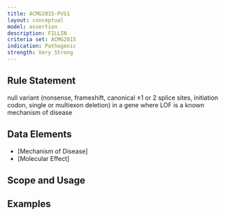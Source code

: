 ```yaml
---
title: ACMG2015-PVS1
layout: conceptual
model: assertion
description: FILLIN
criteria set: ACMG2015
indication: Pathogenic
strength: Very Strong
---
```


Rule Statement
--------------
null variant (nonsense, frameshift, canonical ±1 or 2 splice sites, initiation codon, single or multiexon deletion) in a gene where LOF is a known mechanism of disease

Data Elements
-------------
* [Mechanism of Disease]
* [Molecular Effect]

Scope and Usage
---------------

Examples
--------
